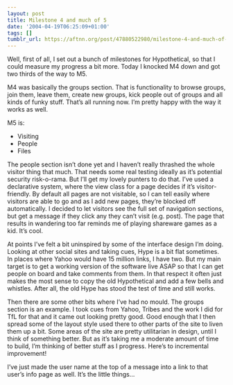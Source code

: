 ```yaml
---
layout: post
title: Milestone 4 and much of 5
date: '2004-04-19T06:25:09+01:00'
tags: []
tumblr_url: https://aftnn.org/post/47880522980/milestone-4-and-much-of-5
---
```

<p>Well, first of all, I set out a bunch of milestones for Hypothetical, so that I could measure my progress a bit more. Today I knocked M4 down and got two thirds of the way to M5.</p>
<p>M4 was basically the groups section. That is functionality to browse groups, join them, leave them, create new groups, kick people out of groups and all kinds of funky stuff. That&rsquo;s all running now. I&rsquo;m pretty happy with the way it works as well.</p>
<p>M5 is:</p>
<ul>
<li>Visiting</li>
<li>People</li>
<li>Files</li>
</ul>
<p>The people section isn&rsquo;t done yet and I haven&rsquo;t really thrashed the whole visitor thing that much. That needs some real testing ideally as it&rsquo;s potential security risk-o-rama. But I&rsquo;ll get my lovely punters to do that. I&rsquo;ve used a declarative system, where the view class for a page decides if it&rsquo;s visitor-friendly. By default all pages are not visitable, so I can tell easily where visitors are able to go and as I add new pages, they&rsquo;re blocked off automatically. I decided to let visitors see the full set of navigation sections, but get a message if they click any they can&rsquo;t visit (e.g. post). The page that results in wandering too far reminds me of playing shareware games as a kid. It&rsquo;s cool.</p>
<p>At points I&rsquo;ve felt a bit uninspired by some of the interface design I&rsquo;m doing. Looking at other social sites and taking cues, Hype is a bit flat sometimes. In places where Yahoo would have 15 million links, I have two. But my main target is to get a working version of the software live ASAP so that I can get people on board and take comments from them. In that respect it often just makes the most sense to copy the old Hypothetical and add a few bells and whistles. After all, the old Hype has stood the test of time and still works.</p>
<p>Then there are some other bits where I&rsquo;ve had no mould. The groups section is an example. I took cues from Yahoo, Tribes and the work I did for TfL for that and it came out looking pretty good. Good enough that I then spread some of the layout style used there to other parts of the site to liven them up a bit. Some areas of the site are pretty utilitarian in design, until I think of something better. But as it&rsquo;s taking me a moderate amount of time to build, I&rsquo;m thinking of better stuff as I progress. Here&rsquo;s to incremental improvement!</p>
<p>I&rsquo;ve just made the user name at the top of a message into a link to that user&rsquo;s info page as well. It&rsquo;s the little things&hellip;</p>
